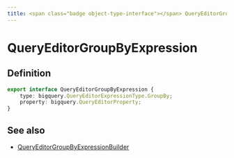 ```yaml
---
title: <span class="badge object-type-interface"></span> QueryEditorGroupByExpression
---
```

# <span class="badge object-type-interface"></span> QueryEditorGroupByExpression

## Definition

```typescript
export interface QueryEditorGroupByExpression {
	type: bigquery.QueryEditorExpressionType.GroupBy;
	property: bigquery.QueryEditorProperty;
}

```
## See also

 * <span class="badge builder"></span> [QueryEditorGroupByExpressionBuilder](./builder-QueryEditorGroupByExpressionBuilder.md)
